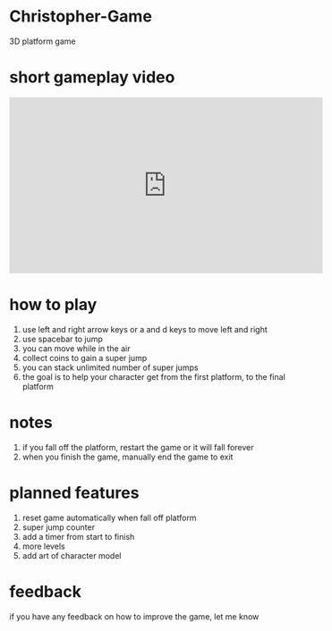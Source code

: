 # Christopher-Game
3D platform game

# short gameplay video

<iframe width="560" height="315" src="https://www.youtube.com/embed/eAWLTefoCVU" title="YouTube video player" frameborder="0" allow="accelerometer; autoplay; clipboard-write; encrypted-media; gyroscope; picture-in-picture" allowfullscreen></iframe>

# how to play
1. use left and right arrow keys or a and d keys to move left and right
2. use spacebar to jump
3. you can move while in the air
4. collect coins to gain a super jump
5. you can stack unlimited number of super jumps
6. the goal is to help your character get from the first platform, to the final platform

# notes
1. if you fall off the platform, restart the game or it will fall forever
2. when you finish the game, manually end the game to exit

# planned features
1. reset game automatically when fall off platform
2. super jump counter
3. add a timer from start to finish
4. more levels
5. add art of character model

# feedback
if you have any feedback on how to improve the game, let me know
